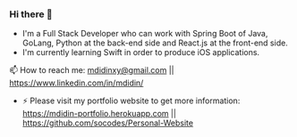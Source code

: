 ### Hi there 👋

  - I'm a Full Stack Developer who can work with Spring Boot of Java, GoLang, Python at the back-end side and React.js at the front-end side.
  - I'm currently learning Swift in order to produce iOS applications.

📫 How to reach me: mdidinxy@gmail.com || https://www.linkedin.com/in/mdidin/

- ⚡ Please visit my portfolio website to get more information: https://mdidin-portfolio.herokuapp.com || https://github.com/socodes/Personal-Website


<!--
**socodes/socodes** is a ✨ _special_ ✨ repository because its `README.md` (this file) appears on your GitHub profile.

Here are some ideas to get you started:

- 🔭 I’m currently working on ...
- 🌱 I’m currently learning ...
- 👯 I’m looking to collaborate on ...
- 🤔 I’m looking for help with ...
- 💬 Ask me about ...

- ⚡ Fun fact: ...
-->
